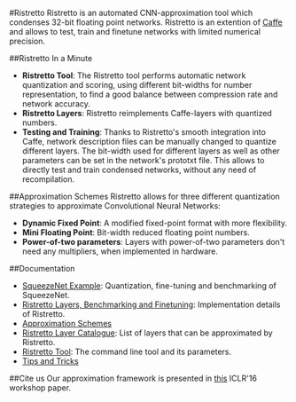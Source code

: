 #Ristretto
Ristretto is an automated CNN-approximation tool which condenses 32-bit floating point networks. Ristretto is an extention of [Caffe](http://caffe.berkeleyvision.org/) and allows to test, train and finetune networks with limited numerical precision.

##Ristretto In a Minute
* **Ristretto Tool**: The Ristretto tool performs automatic network quantization and scoring, using different bit-widths for number representation, to find a good balance between compression rate and network accuracy.
* **Ristretto Layers**: Ristretto reimplements Caffe-layers with quantized numbers.
* **Testing and Training**: Thanks to Ristretto's smooth integration into Caffe, network description files can be manually changed to quantize different layers. The bit-width used for different layers as well as other parameters can be set in the network's prototxt file. This allows to directly test and train condensed networks, without any need of recompilation.

##Approximation Schemes
Ristretto allows for three different quantization strategies to approximate Convolutional Neural Networks:

* **Dynamic Fixed Point**: A modified fixed-point format with more flexibility.
* **Mini Floating Point**: Bit-width reduced floating point numbers.
* **Power-of-two parameters**: Layers with power-of-two parameters don't need any multipliers, when implemented in hardware.

##Documentation
* [SqueezeNet Example](SqueezeNet.md): Quantization, fine-tuning and benchmarking of SqueezeNet.
* [Ristretto Layers, Benchmarking and Finetuning](Layers_Test_Train.md): Implementation details of Ristretto.
* [Approximation Schemes](Approximations.md)
* [Ristretto Layer Catalogue](Layer_Catalogue.md): List of layers that can be approximated by Ristretto.
* [Ristretto Tool](Ristretto_Tool.md): The command line tool and its parameters.
* [Tips and Tricks](Tips.md)

##Cite us
Our approximation framework is presented in [this](http://beta.openreview.net/forum?id=81DnLL9OEI6O2Pl0UV1w) ICLR'16 workshop paper.
